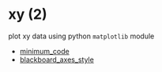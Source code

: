 # xy (2)
plot xy data using python `matplotlib` module

+ [minimum_code](minimum_code.ipynb)
+ [blackboard_axes_style](blackboard_axes_style.ipynb)
